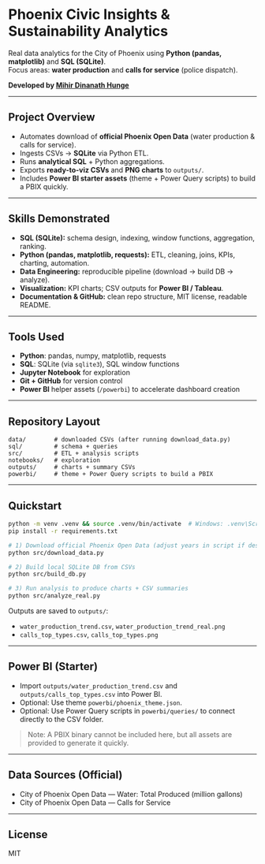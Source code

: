 # Phoenix Civic Insights & Sustainability Analytics

Real data analytics for the City of Phoenix using **Python (pandas, matplotlib)** and **SQL (SQLite)**.  
Focus areas: **water production** and **calls for service** (police dispatch).

**Developed by [Mihir Dinanath Hunge](https://github.com/mhrhunge)**

---

##  Project Overview
- Automates download of **official Phoenix Open Data** (water production & calls for service).
- Ingests CSVs → **SQLite** via Python ETL.
- Runs **analytical SQL** + Python aggregations.
- Exports **ready-to-viz CSVs** and **PNG charts** to `outputs/`.
- Includes **Power BI starter assets** (theme + Power Query scripts) to build a PBIX quickly.

---

##  Skills Demonstrated
- **SQL (SQLite):** schema design, indexing, window functions, aggregation, ranking.
- **Python (pandas, matplotlib, requests):** ETL, cleaning, joins, KPIs, charting, automation.
- **Data Engineering:** reproducible pipeline (download → build DB → analyze).
- **Visualization:** KPI charts; CSV outputs for **Power BI / Tableau**.
- **Documentation & GitHub:** clean repo structure, MIT license, readable README.

---

##  Tools Used
- **Python**: pandas, numpy, matplotlib, requests
- **SQL**: SQLite (via `sqlite3`), SQL window functions
- **Jupyter Notebook** for exploration
- **Git + GitHub** for version control
- **Power BI** helper assets (`/powerbi`) to accelerate dashboard creation

---

##  Repository Layout
```
data/        # downloaded CSVs (after running download_data.py)
sql/         # schema + queries
src/         # ETL + analysis scripts
notebooks/   # exploration
outputs/     # charts + summary CSVs
powerbi/     # theme + Power Query scripts to build a PBIX
```

---

##  Quickstart
```bash
python -m venv .venv && source .venv/bin/activate  # Windows: .venv\Scripts\activate
pip install -r requirements.txt

# 1) Download official Phoenix Open Data (adjust years in script if desired)
python src/download_data.py

# 2) Build local SQLite DB from CSVs
python src/build_db.py

# 3) Run analysis to produce charts + CSV summaries
python src/analyze_real.py
```

Outputs are saved to `outputs/`:
- `water_production_trend.csv`, `water_production_trend_real.png`
- `calls_top_types.csv`, `calls_top_types.png`

---

##  Power BI (Starter)
- Import `outputs/water_production_trend.csv` and `outputs/calls_top_types.csv` into Power BI.
- Optional: Use theme `powerbi/phoenix_theme.json`.
- Optional: Use Power Query scripts in `powerbi/queries/` to connect directly to the CSV folder.

> Note: A PBIX binary cannot be included here, but all assets are provided to generate it quickly.

---

##  Data Sources (Official)
- City of Phoenix Open Data — Water: Total Produced (million gallons)
- City of Phoenix Open Data — Calls for Service

---

##  License
MIT
